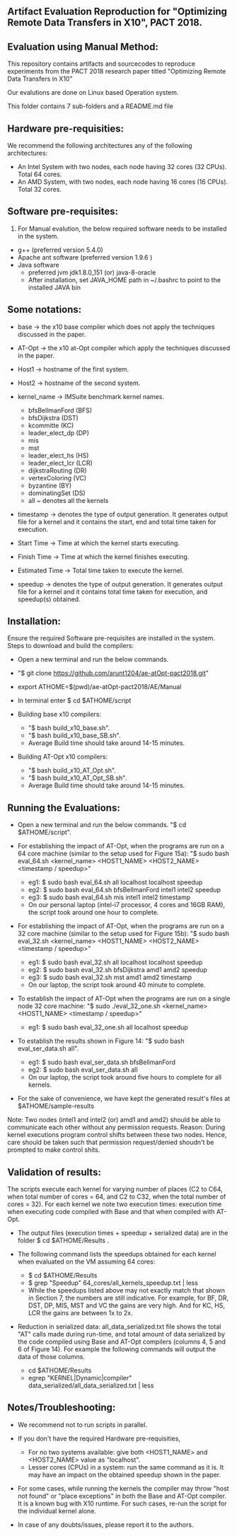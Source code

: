 Artifact Evaluation Reproduction for "Optimizing Remote Data Transfers in X10", PACT 2018. 
------------------------------------------------------------------------------------------

Evaluation using Manual Method:
---------------------------------


This repository contains artifacts and sourcecodes
to reproduce experiments from the PACT 2018 research paper 
titled "Optimizing Remote Data Transfers in X10"

Our evalutions are done on Linux based Operation system.

This folder contains 7 sub-folders and a README.md file


Hardware pre-requisities:
-------------------------
We recommend the following architectures any of the following architectures:
* An Intel System with two nodes, each node having 32 cores (32 CPUs). Total 64 cores.
* An AMD System, with two nodes, each node having 16 cores (16 CPUs). Total 32 cores.
 

Software pre-requisites:
------------------------
1) For Manual evalution, the below required software needs to be installed in the system.
* g++ (preferred version 5.4.0)
* Apache ant software (preferred version 1.9.6 )
* Java software
	- preferred jvm jdk1.8.0_151 (or) java-8-oracle
	- After installation, set JAVA_HOME path in ~/.bashrc to point to the installed JAVA bin


Some notations:
---------------
* base -> the x10 base compiler which does not apply the techniques discussed in the paper.
* AT-Opt -> the x10 at-Opt compiler which apply the techniques discussed in the paper.
* Host1 -> hostname of the first system.
* Host2 -> hostname of the second system.
* kernel_name -> IMSuite benchmark kernel names.
	- bfsBellmanFord (BFS)
	- bfsDijkstra (DST)
	- kcommitte (KC)
	- leader_elect_dp (DP)
	- mis
	- mst
	- leader_elect_hs (HS)
	- leader_elect_lcr (LCR)
	- dijkstraRouting (DR)
	- vertexColoring (VC)
	- byzantine (BY)
	- dominatingSet (DS)
	- all ~ denotes all the kernels
		
* timestamp -> denotes the type of output generation. It generates output file for a kernel and it 
		contains the start, end and total time taken for execution.
* Start Time -> Time at which the kernel starts executing.
* Finish Time -> Time at which the kernel finishes executing.
* Estimated Time -> Total time taken to execute the kernel.
* speedup -> denotes the type of output generation. It generates output file for a kernel and it 
		      contains total time taken for execution, and speedup(s) obtained.


Installation:
-------------
Ensure the required Software pre-requisites are installed in the system. Steps to download and build the compilers:

* Open a new terminal and run the below commands.

* "$ git clone https://github.com/arunt1204/ae-atOpt-pact2018.git"

* export ATHOME=$(pwd)/ae-atOpt-pact2018/AE/Manual

* In terminal enter $ cd $ATHOME/script

* Building base x10 compilers:
	-  "$ bash build_x10_base.sh". 
	-  "$ bash build_x10_base_SB.sh".
	-  Average Build time should take around 14-15 minutes.

* Building AT-Opt x10 compilers:
	-  "$ bash build_x10_AT_Opt.sh". 
	-  "$ bash build_x10_AT_Opt_SB.sh".
	-  Average Build time should take around 14-15 minutes.


Running the Evaluations:
------------------------
* Open a new terminal and run the below commands. "$ cd $ATHOME/script".

* For establishing the impact of AT-Opt, when the programs are run on a 64 core machine (similar to the setup used for Figure 15a): "$ sudo bash eval_64.sh <kernel_name> <HOST1_NAME> <HOST2_NAME> <timestamp / speedup>"
	- eg1: $ sudo bash eval_64.sh all localhost localhost speedup  
	- eg2: $ sudo bash eval_64.sh bfsBellmanFord intel1 intel2 speedup
	- eg3: $ sudo bash eval_64.sh mis intel1 intel2 timestamp
	- On our personal laptop (intel-i7 processor, 4 cores and 16GB RAM), the script took around one hour to complete.

* For establishing the impact of AT-Opt, when the programs are run on a 32 core machine (similar to the setup used for Figure 15b): "$ sudo bash eval_32.sh <kernel_name> <HOST1_NAME> <HOST2_NAME> <timestamp / speedup>"
	- eg1: $ sudo bash eval_32.sh all localhost localhost speedup
	- eg2: $ sudo bash eval_32.sh bfsDijkstra amd1 amd2 speedup 
	- eg3: $ sudo bash eval_32.sh mst amd1 amd2 timestamp
	- On our laptop, the script took around 40 minute to complete.

* To establish the impact of AT-Opt when the programs are run on a single node 32 core machine: "$ sudo ./eval_32_one.sh <kernel_name> <HOST1_NAME> <timestamp / speedup>"
	- eg1: $ sudo bash eval_32_one.sh all localhost speedup

* To establish the results shown in Figure 14: "$ sudo bash eval_ser_data.sh all". 
	- eg1: $ sudo bash eval_ser_data.sh bfsBellmanFord
	- eg2: $ sudo bash eval_ser_data.sh all
	- On our laptop, the script took around five hours to complete for all kernels.

* For the sake of convenience, we have kept the generated result's files at $ATHOME/sample-results


Note: Two nodes (intel1 and intel2 (or) amd1 and amd2) should be able to communicate each other 
without any permission requests. Reason: During kernel executions program control shifts between these
two nodes. Hence, care should be taken such that permission request/denied shoudn't be prompted to make control shits. 


Validation of results:
----------------------
The scripts execute each kernel for varying number of places
(C2 to C64, when total number of cores = 64, and C2 to C32,
when the total number of cores = 32). For each kernel we note
two execution times: execution time when executing code
compiled with Base and that when compiled with AT-Opt.

* The output files (execution times + speedup + serialized data) are in the folder $ cd $ATHOME/Results .

* The following command lists the speedups obtained for each kernel when evaluated on the VM assuming 64 cores:
	- $ cd $ATHOME/Results
	- $ grep "Speedup" 64_cores/all_kernels_speedup.txt | less
	- While the speedups listed above may not exactly match that shown in Section 7, the numbers are still indicative. For example, for BF, DR, DST, DP, MIS, MST and VC the gains are very high. And for KC, HS, LCR the gains are between 1x to 2x.

* Reduction in serialized data: all_data_serialized.txt file shows the total "AT" calls made during run-time, and total amount of data serialized by the code compiled using
Base and AT-Opt compilers (columns 4, 5 and 6 of Figure 14). For example the following commands will output the data of those columns.	
	- cd $ATHOME/Results
	- egrep "KERNEL|Dynamic|compiler" data_serialized/all_data_serialized.txt | less

Notes/Troubleshooting:
----------------------
* We recommend not to run scripts in parallel.

* If you don't have the required Hardware pre-requisities,
	- For no two systems available: give both <HOST1_NAME> and <HOST2_NAME> value as "localhost".
	- Lesser cores (CPUs) in a system: run the same command as it is. It may have an impact on the obtained speedup shown in the paper.

* For some cases, while running the kernels the compiler
may throw "host not found" or "place exceptions" in
both the Base and AT-Opt compiler. It is a known bug
with X10 runtime. For such cases, re-run the script for
the individual kernel alone.

* In case of any doubts/issues, please report it to the
authors.
